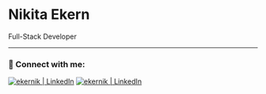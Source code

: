 # Nikita Ekern

Full-Stack Developer

<hr/>

### 🤝 Connect with me:

[<img alt="ekernik | LinkedIn" src="https://img.shields.io/badge/-Telegram-333333?style=for-the-badge&logo=telegram&logoColor=0088cc" />][telegram]
[<img alt="ekernik | LinkedIn" src="https://img.shields.io/badge/-LINKEDIN-333333?style=for-the-badge&logo=Linkedin&logoColor=0e76a8" />][linkedin]
<br/>

[telegram]: https://t.me/ekernik
[linkedin]: https://www.linkedin.com/in/ekernik
